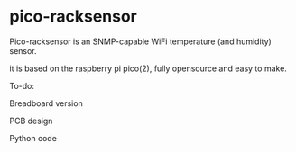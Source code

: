 # pico-racksensor
Pico-racksensor is an SNMP-capable WiFi temperature (and humidity) sensor.

it is based on the raspberry pi pico(2), fully opensource and easy to make.


To-do:

Breadboard version

PCB design

Python code
